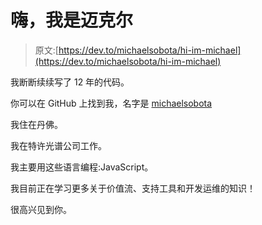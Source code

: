 # 嗨，我是迈克尔

> 原文:[https://dev.to/michaelsobota/hi-im-michael](https://dev.to/michaelsobota/hi-im-michael)

我断断续续写了 12 年的代码。

你可以在 GitHub 上找到我，名字是 [michaelsobota](https://github.com/michaelsobota)

我住在丹佛。

我在特许光谱公司工作。

我主要用这些语言编程:JavaScript。

我目前正在学习更多关于价值流、支持工具和开发运维的知识！

很高兴见到你。